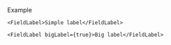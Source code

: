 Example

    <FieldLabel>Simple label</FieldLabel>

    <FieldLabel bigLabel={true}>Big label</FieldLabel>